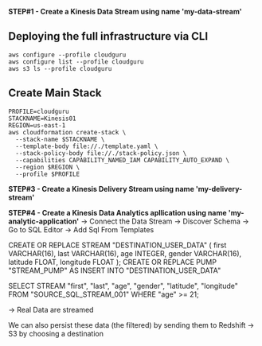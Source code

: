 **STEP#1 - Create a Kinesis Data Stream using name 'my-data-stream'**

## Deploying the full infrastructure via CLI 
```shell
aws configure --profile cloudguru
aws configure list --profile cloudguru
aws s3 ls --profile cloudguru
```



## Create Main Stack
```shell
PROFILE=cloudguru
STACKNAME=Kinesis01
REGION=us-east-1
aws cloudformation create-stack \
  --stack-name $STACKNAME \
  --template-body file://./template.yaml \
  --stack-policy-body file://./stack-policy.json \
  --capabilities CAPABILITY_NAMED_IAM CAPABILITY_AUTO_EXPAND \
  --region $REGION \
  --profile $PROFILE
```


**STEP#3 - Create a Kinesis Delivery Stream using name 'my-delivery-stream'**

**STEP#4 - Create a Kinesis Data Analytics apllication using name 'my-analytic-application'**
-> Connect the Data Stream
-> Discover Schema
-> Go to SQL Editor
-> Add Sql From Templates

CREATE OR REPLACE STREAM "DESTINATION_USER_DATA" (
    first VARCHAR(16), 
    last VARCHAR(16), 
    age INTEGER, 
    gender VARCHAR(16), 
    latitude FLOAT, 
    longitude FLOAT
);
CREATE OR REPLACE PUMP "STREAM_PUMP" AS INSERT INTO "DESTINATION_USER_DATA"

SELECT STREAM "first", "last", "age", "gender", "latitude", "longitude"
FROM "SOURCE_SQL_STREAM_001"
WHERE "age" >= 21;

-> Real Data are streamed

We can also persist these data (the filtered) by sending them to Redshift -> S3 by choosing a destination